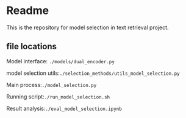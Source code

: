 # Readme

This is the repository for model selection in text retrieval project.

## file locations

Model interface: ```./models/dual_encoder.py ```

model selection utils:```./selection_methods/utils_model_selection.py```

Main process:```./model_selection.py```

Running script:```./run_model_selection.sh```

Result analysis:```./eval_model_selection.ipynb```